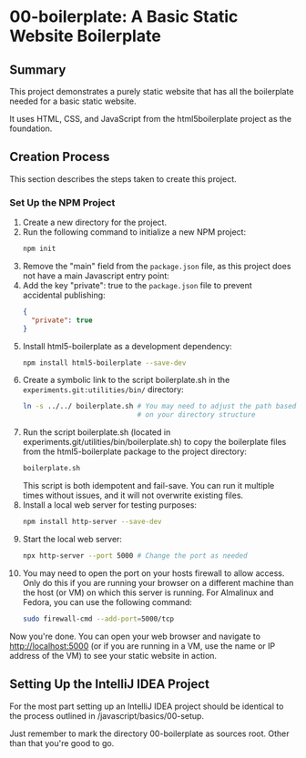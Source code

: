 # 00-boilerplate: A Basic Static Website Boilerplate

## Summary
This project demonstrates a purely static website that has all
the boilerplate needed for a basic static website.

It uses HTML, CSS, and JavaScript from the html5boilerplate project
as the foundation.

## Creation Process
This section describes the steps taken to create this project.

### Set Up the NPM Project
1. Create a new directory for the project.
2. Run the following command to initialize a new NPM project:
   ```bash
   npm init
   ```
3. Remove the "main" field from the `package.json` file, as this 
project does not have a main Javascript entry point:
4. Add the key "private": true to the `package.json` file to prevent  
accidental publishing:
   ```json
   {
     "private": true
   }
   ``` 
5. Install html5-boilerplate as a development dependency:
   ```bash
   npm install html5-boilerplate --save-dev
   ```
6. Create a symbolic link to the script boilerplate.sh in the
   `experiments.git:utilities/bin/` directory:
   ```bash
   ln -s ../../ boilerplate.sh # You may need to adjust the path based
                               # on your directory structure
   ```
7. Run the script boilerplate.sh (located in 
experiments.git/utilities/bin/boilerplate.sh) to copy the boilerplate
files from the html5-boilerplate package to the project directory:
   ```bash
   boilerplate.sh
   ```
   This script is both idempotent and fail-save. You can run it
   multiple times without issues, and it will not overwrite existing
   files.
8. Install a local web server for testing purposes:
   ```bash
   npm install http-server --save-dev
   ```
9. Start the local web server:
   ```bash
   npx http-server --port 5000 # Change the port as needed
   ```
10. You may need to open the port on your hosts firewall to allow 
access. Only do this if you are running your browser on a different
machine than the host (or VM) on which this server is running.
For Almalinux and Fedora, you can use the following command:
    ```bash
    sudo firewall-cmd --add-port=5000/tcp
    ```
Now you're done. You can open your web browser and navigate to
[http://localhost:5000](http://localhost:5000) (or if you are running 
in a VM, use the name or IP address of the VM) to see your static
website in action.

## Setting Up the IntelliJ IDEA Project
For the most part setting up an IntelliJ IDEA project should be
identical to the process outlined in /javascript/basics/00-setup.

Just remember to mark the directory 00-boilerplate as sources root.
Other than that you're good to go.

